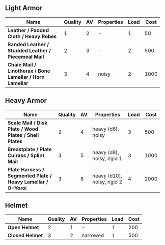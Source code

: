 
## Light Armor 
Name | Quality | AV | Properties | Load | Cost
--- | --- | --- | --- | --- | ---
**Leather / Padded Cloth / Heavy Robes**  | 1  | 2  | - | 1  | 50
**Banded Leather / Studded Leather / Piecemeal Mail**  | 2  | 3  | - | 2  | 500
**Chain Mail / Linothorax / Bone Lamellar / Horn Lamellar**  | 3  | 4  | noisy  | 2  | 1000


## Heavy Armor 
Name | Quality | AV | Properties | Load | Cost
--- | --- | --- | --- | --- | ---
**Scale Mail / Disk Plate / Wood Plates /  Shell Plates**  | 2  | 4  | heavy (d6), noisy  | 3  | 500
**Breastplate / Plate Cuirass / Splint Mail**  | 3  | 5  | heavy (d8), noisy, rigid 1  | 3  | 1000
**Plate Harness / Segmented Plate / Heavy Lamellar / O-Yoroi**  | 3  | 6  | heavy (d10), noisy, rigid 2  | 4  | 2000


## Helmet 
Name | Quality | AV | Properties | Load | Cost
--- | --- | --- | --- | --- | ---
**Open Helmet**  | 2  | 1  | - | 1  | 200
**Closed Helmet**  | 3  | 2  | narrowed  | 1  | 500

